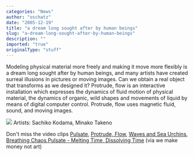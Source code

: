 ```yaml
---
categories: "News"
author: "oschatz"
date: "2005-12-19"
title: "a dream long sought after by human beings"
slug: "a-dream-long-sought-after-by-human-beings"
description: ""
imported: "true"
originalType: "stuff"
---
```



Modeling physical material more freely and making it move more flexibly is a dream long sought after by human beings, and many artists have created surreal illusions in pictures or moving images. Can we obtain a real object that transforms as we designed it? Protrude, flow is an interactive installation which expresses the dynamics of fluid motion of physical material, the dynamics of organic, wild shapes and movements of liquid by means of digital computer control. Protrude, flow uses magnetic fluid, sound, and moving images. 
[](http://cosmos.hc.uec.ac.jp/protrudeflow/works/index.html)

![](http://cosmos.hc.uec.ac.jp/protrudeflow/works/002/photos/images/photo00.jpg)
Artists: Sachiko Kodama, Minako Takeno


Don't miss the video clips [Pulsate](http://cosmos.hc.uec.ac.jp/protrudeflow/movies/wmv/profloE.wmv), [Protrude, Flow](http://cosmos.hc.uec.ac.jp/protrudeflow/movies/wmv/profloD.wmv), [Waves and Sea Urchins](http://cosmos.hc.uec.ac.jp/protrudeflow/movies/wmv/profloB.wmv), [Breathing Chaos](http://cosmos.hc.uec.ac.jp/protrudeflow/movies/wmv/profloA.wmv),[Pulsate - Melting Time, Dissolving Time](http://cosmos.hc.uec.ac.jp/protrudeflow/movies/wmv/profloC.wmv) 
(via we make money not art)

